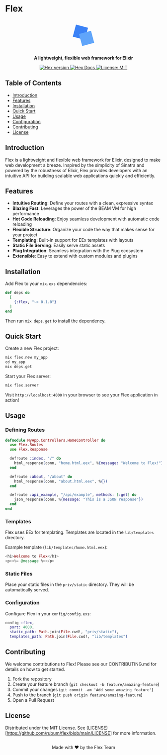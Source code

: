 # Flex

<p align="center">
  <svg width="100" height="100" viewBox="0 0 200 200" xmlns="http://www.w3.org/2000/svg">
    <rect x="40" y="40" width="80" height="80" fill="#3B82F6" transform="rotate(15 80 80)"/>
    <rect x="80" y="80" width="80" height="80" fill="#60A5FA" transform="rotate(-15 120 120)"/>
  </svg>
</p>

<p align="center">
  <strong>A lightweight, flexible web framework for Elixir</strong>
</p>

<p align="center">
  <a href="https://hex.pm/packages/flex">
    <img src="https://img.shields.io/hexpm/v/flex.svg" alt="Hex version"/>
  </a>
  <a href="https://hexdocs.pm/flex">
    <img src="https://img.shields.io/badge/hex-docs-brightgreen.svg" alt="Hex Docs"/>
  </a>
  <!-- <a href="https://github.com/your-repo/flex/actions">
    <img src="https://github.com/your-repo/flex/workflows/CI/badge.svg" alt="CI Status"/>
  </a> -->
  <a href="https://opensource.org/licenses/MIT">
    <img src="https://img.shields.io/badge/License-MIT-yellow.svg" alt="License: MIT"/>
  </a>
</p>

## Table of Contents

- [Introduction](#introduction)
- [Features](#features)
- [Installation](#installation)
- [Quick Start](#quick-start)
- [Usage](#usage)
- [Configuration](#configuration)
- [Contributing](#contributing)
- [License](#license)

## Introduction

Flex is a lightweight and flexible web framework for Elixir, designed to make web development a breeze. Inspired by the simplicity of Sinatra and powered by the robustness of Elixir, Flex provides developers with an intuitive API for building scalable web applications quickly and efficiently.

## Features

- **Intuitive Routing**: Define your routes with a clean, expressive syntax
- **Blazing Fast**: Leverages the power of the BEAM VM for high performance
- **Hot Code Reloading**: Enjoy seamless development with automatic code reloading
- **Flexible Structure**: Organize your code the way that makes sense for your project
- **Templating**: Built-in support for EEx templates with layouts
- **Static File Serving**: Easily serve static assets
- **Plug Integration**: Seamless integration with the Plug ecosystem
- **Extensible**: Easy to extend with custom modules and plugins

## Installation

Add Flex to your `mix.exs` dependencies:

```elixir
def deps do
  [
    {:flex, "~> 0.1.0"}
  ]
end
```

Then run `mix deps.get` to install the dependency.

## Quick Start

Create a new Flex project:

```elixir
mix flex.new my_app
cd my_app
mix deps.get
```

Start your Flex server:
```elixir
mix flex.server
```

Visit `http://localhost:4000` in your browser to see your Flex application in action!

## Usage
### Defining Routes

```elixir
defmodule MyApp.Controllers.HomeController do
  use Flex.Routes
  use Flex.Response

  defroute :index, "/" do
    html_response(conn, "home.html.eex", %{message: "Welcome to Flex!"})
  end

  defroute :about, "/about" do
    html_response(conn, "about.html.eex", %{})
  end

  defroute :api_example, "/api/example", methods: [:get] do
    json_response(conn, %{message: "This is a JSON response"})
  end
end
```

### Templates
Flex uses EEx for templating. Templates are located in the `lib/templates` directory.

Example template (`lib/templates/home.html.eex`):

```elixir
<h1>Welcome to Flex</h1>
<p><%= @message %></p>
```

### Static Files

Place your static files in the `priv/static` directory. They will be automatically served.

### Configuration

Configure Flex in your `config/config.exs`:

```elixir
config :flex,
  port: 4000,
  static_path: Path.join(File.cwd!, "priv/static"),
  templates_path: Path.join(File.cwd!, "lib/templates")
```

## Contributing

We welcome contributions to Flex! Please see our CONTRIBUTING.md for details on how to get started.
  1. Fork the repository
  2. Create your feature branch (`git checkout -b feature/amazing-feature`)
  3. Commit your changes (`git commit -am 'Add some amazing feature'`)
  4. Push to the branch (`git push origin feature/amazing-feature`)
  5. Open a Pull Request

## License

Distributed under the MIT License. See (LICENSE)[https://github.com/rubum/flex/blob/main/LICENSE] for more information.

##

<p align="center">Made with ❤️ by the Flex Team</p>


